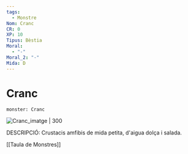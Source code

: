 ```yaml
---
tags:
  - Monstre
Nom: Cranc
CR: 0
XP: 10
Tipus: Bèstia
Moral:
  - "-"
Moral_2: "-"
Mida: D
---
```

# Cranc

```statblock
monster: Cranc
```

![Cranc_imatge | 300](https://static.vecteezy.com/system/resources/previews/002/735/538/original/red-crab-from-a-splash-of-watercolor-colored-drawing-realistic-illustration-of-paints-vector.jpg)

DESCRIPCIÓ: 
Crustacis amfibis de mida petita, d'aigua dolça i salada.

[[Taula de Monstres]]